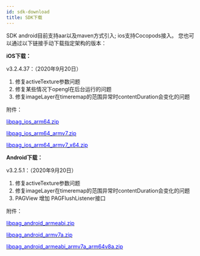 ```yaml
---
id: sdk-download
title: SDK下载
---
```


SDK android目前支持aar以及maven方式引入; ios支持Cocopods接入。 您也可以通过以下链接手动下载指定架构的版本：

**iOS下载：**

v3.2.4.37：（2020年9月20日）

1. 修复activeTexture参数问题
2. 修复某些情况下opengl在后台运行的问题
3. 修复imageLayer在timeremap的范围异常时contentDuration会变化的问题

附件：

[<font color=blue>libpag_ios_arm64.zip</font>](/pag/ios/3.2.4.37/libpag_ios_arm64.zip) 

[<font color=blue>libpag_ios_arm64_armv7.zip</font>](/pag/ios/3.2.4.37/libpag_ios_arm64_armv7.zip)
 
[<font color=blue>libpag_ios_arm64_armv7_x64.zip</font>](/pag/ios/3.2.4.37/libpag_ios_arm64_armv7_x64.zip) 


**Android下载：**

v3.2.5.1：（2020年9月20日）

1. 修复activeTexture参数问题
2. 修复imageLayer在timeremap的范围异常时contentDuration会变化的问题
3. PAGView 增加 PAGFlushListener接口

附件：

[<font color=blue>libpag_android_armeabi.zip</font>](/pag/android/3.2.5.1/libpag_android_armeabi.zip)
 
[<font color=blue>libpag_android_armv7a.zip</font>](/pag/android/3.2.5.1/libpag_android_armv7a.zip) 

[<font color=blue>libpag_android_armeabi_armv7a_arm64v8a.zip</font>](/pag/android/3.2.5.1/libpag_android_armeabi_armv7a_arm64v8a.zip) 
